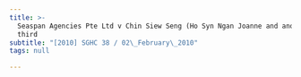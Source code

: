 ```yaml
---
title: >-
  Seaspan Agencies Pte Ltd v Chin Siew Seng (Ho Syn Ngan Joanne and another,
  third
subtitle: "[2010] SGHC 38 / 02\_February\_2010"
tags: null

---
```


